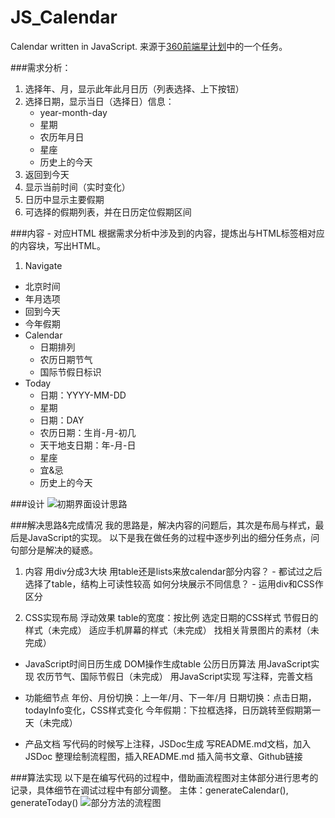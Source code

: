 # JS_CalendarCalendar written in JavaScript.来源于[360前端星计划](http://html5.360.cn/star)中的一个任务。###需求分析：1. 选择年、月，显示此年此月日历（列表选择、上下按钮）2. 选择日期，显示当日（选择日）信息：    - year-month-day	- 星期	- 农历年月日	- 星座  	- 历史上的今天3. 返回到今天4. 显示当前时间（实时变化）5. 日历中显示主要假期6. 可选择的假期列表，并在日历定位假期区间###内容 - 对应HTML根据需求分析中涉及到的内容，提炼出与HTML标签相对应的内容块，写出HTML。1. Navigate  - 北京时间  - 年月选项  - 回到今天  - 今年假期- Calendar  - 日期排列  - 农历日期节气  - 国际节假日标识- Today  - 日期：YYYY-MM-DD  - 星期  - 日期：DAY  - 农历日期：生肖-月-初几  - 天干地支日期：年-月-日  - 星座  - 宜&忌  - 历史上的今天###设计![初期界面设计思路](/img/prototype.png)###解决思路&完成情况我的思路是，解决内容的问题后，其次是布局与样式，最后是JavaScript的实现。以下是我在做任务的过程中逐步列出的细分任务点，问句部分是解决的疑惑。1. 内容用div分成3大块用table还是lists来放calendar部分内容？ - 都试过之后选择了table，结构上可读性较高如何分块展示不同信息？ - 运用div和CSS作区分2. CSS实现布局浮动效果table的宽度：按比例选定日期的CSS样式节假日的样式（未完成）适应手机屏幕的样式（未完成）找相关背景图片的素材（未完成）- JavaScript时间日历生成DOM操作生成table公历日历算法用JavaScript实现农历节气、国际节假日（未完成）用JavaScript实现写注释，完善文档- 功能细节点年份、月份切换：上一年/月、下一年/月日期切换：点击日期，todayInfo变化，CSS样式变化今年假期：下拉框选择，日历跳转至假期第一天（未完成）- 产品文档写代码的时候写上注释，JSDoc生成写README.md文档，加入JSDoc整理绘制流程图，插入README.md插入简书文章、Github链接###算法实现以下是在编写代码的过程中，借助画流程图对主体部分进行思考的记录，具体细节在调试过程中有部分调整。主体：generateCalendar(), generateToday()![部分方法的流程图](/img/flow-diagram)